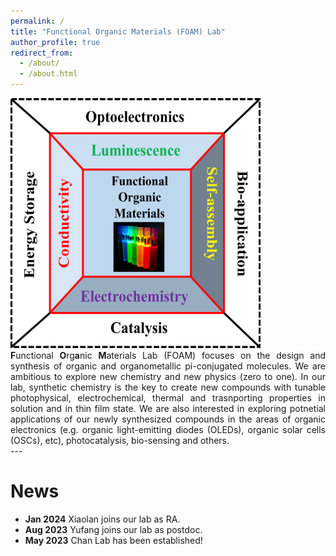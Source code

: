 ```yaml
---
permalink: /
title: "Functional Organic Materials (FOAM) Lab"
author_profile: true
redirect_from: 
  - /about/
  - /about.html
---
```

<div style="text-align: justify"> 
<img src='/images/Research field.png' width="400" height="400"> 
</div>

<div style="text-align: justify">
   <b>F</b>unctional <b>O</b>rg<b>a</b>nic <b>M</b>aterials Lab (FOAM) focuses on the design and synthesis of organic and organometallic pi-conjugated molecules. We are ambitious to explore new chemistry and new physics (zero to one). In our lab, synthetic chemistry is the key to create new compounds with tunable photophysical, electrochemical, thermal and trasnporting properties in solution and in thin film state. We are also interested in exploring potnetial applications of our newly synthesized compounds in the areas of organic electronics (e.g. organic light-emitting diodes (OLEDs), organic solar cells (OSCs), etc), photocatalysis, bio-sensing and others.
</div>
---

News
======
* **Jan 2024**      Xiaolan joins our lab as RA.
* **Aug 2023**     Yufang joins our lab as postdoc.
* **May 2023**     Chan Lab has been established!





